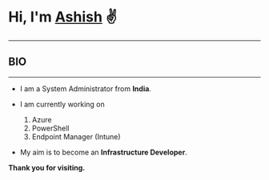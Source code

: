 # Hi, I'm [Ashish](https://www.linkedin.com/in/ashish-arya-70080b39) ✌
_____________________________________________________________________________________________________


## BIO
_____________________________________________________________________________________________________

* I am a System Administrator from **India**. 

* I am currently working on 
    1. Azure
    2. PowerShell
    3. Endpoint Manager (Intune) 

* My aim is to become an **Infrastructure Developer**.



**Thank you for visiting.**

